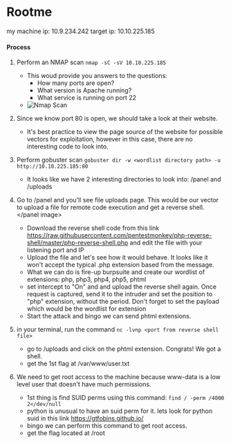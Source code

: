 # Rootme
my machine ip: 10.9.234.242
target ip: 10.10.225.185

#### Process
1. Perform an NMAP scan `nmap -sC -sV 10.10.225.185`
    - This woud provide you answers to the questions:
        - How many ports are open?
        - What version is Apache running?
        - What service is running on port 22
    - ![Nmap Scan]('/images/nmapscan.PNG')
2. Since we know port 80 is open, we should take a look at their website.
    <home page image>
    - It's best practice to view the page source of the website for possible vectors for exploitation, however in this case, there are no interesting code to look into.
3. Perform gobuster scan `gobuster dir -w <wordlist directory path> -u http://10.10.225.185:80`
    - It looks like we have 2 interesting directories to look into: /panel and /uploads
    <gobuster image>
4. Go to /panel and you'll see file uploads page. This would be our vector to upload a file for remote code execution and get a reverse shell.
    </panel image>
    - Download the reverse shell code from this link https://raw.githubusercontent.com/pentestmonkey/php-reverse-shell/master/php-reverse-shell.php and edit the file with your listening port and IP
    - Upload the file and let's see how it would behave. It looks like it won't accept the typical .php extension based from the message.
        <denied upload image>
    - What we can do is fire-up burpsuite and create our wordlist of extensions: php, php3, php4, php5, phtml
    - set intercept to "On" and and upload the reverse shell again. Once request is captured, send it to the intruder and set the position to "php" extension, without the period. Don't forget to set the payload which would be the wordlist for extension
        <position set burp>
    - Start the attack and bingo we can send phtml extensions.
        <success upload burp>
5. in your terminal, run the command `nc -lvnp <port from reverse shell file>`
    <netcat image>
    - go to /uploads and click on the phtml extension. Congrats! We got a shell.
        <uploads directory image>
        <reverse shell image>
    - get the 1st flag at /var/www/user.txt

6. We need to get root access to the machine because www-data is a low level user that doesn't have much permissions.
    - 1st thing is find SUID perms using this command: `find / -perm /4000 2</dev/null`
        <suid perm image>
    - python is unusual to have an suid perm for it. lets look for python suid in this link https://gtfobins.github.io/
        <gtfobins image python>
    - bingo we can perform this command to get root access.
    - get the flag located at /root
